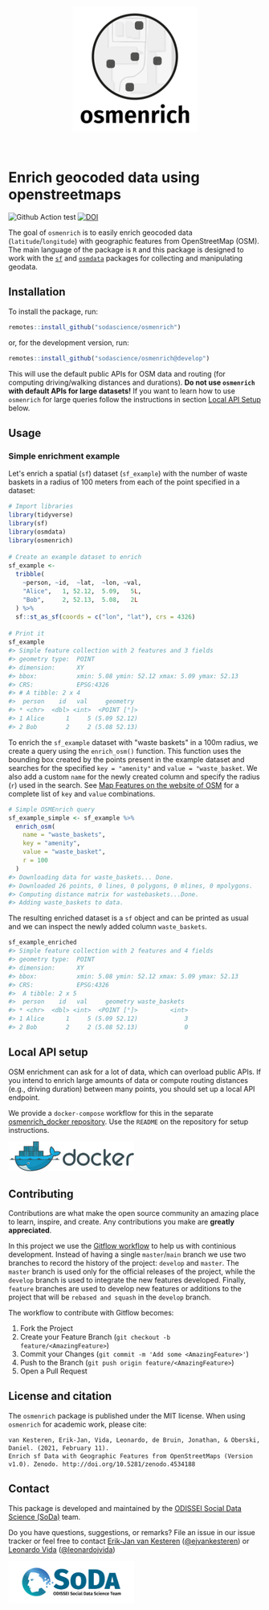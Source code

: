 <p align="center">
  <img src="man/figures/logo.png" width="250px"></img>
  <!-- badges: start
  <br/>
  <span>
    <a href="https://travis-ci.org/vankesteren/tensorsem"><img src="https://travis-ci.org/vankesteren/tensorsem.svg?branch=master"></img></a>
    <a href="https://zenodo.org/badge/latestdoi/168356695"><img src="https://zenodo.org/badge/168356695.svg" alt="DOI"></a>
    [![R build status](https://github.com/sodascience/osmenrich/workflows/R-CMD-check/badge.svg)](https://github.com/sodascience/osmenrich/actions)
    [![Codecov test coverage](https://codecov.io/gh/sodascience/osmenrich/branch/master/graph/badge.svg)](https://codecov.io/gh/sodascience/osmenrich?branch=master)
  </span>
  badges: end -->
</p>
<br/>

# Enrich geocoded data using openstreetmaps

![Github Action test](https://github.com/sodascience/osmenrich/workflows/R-CMD-check/badge.svg) [![DOI](https://zenodo.org/badge/337555188.svg)](https://zenodo.org/badge/latestdoi/337555188)

The goal of `osmenrich` is to easily enrich geocoded data
(`latitude`/`longitude`) with geographic features from OpenStreetMap (OSM).
The main language of the package is `R` and this package is designed to work
with the [`sf`](https://r-spatial.github.io/sf/) and [`osmdata`](
https://cran.r-project.org/web/packages/osmdata/vignettes/osmdata.html)
packages for collecting and manipulating geodata.

## Installation

To install the package, run:

```r
remotes::install_github("sodascience/osmenrich")
```

or, for the development version, run:

```r
remotes::install_github("sodascience/osmenrich@develop")
```

This will use the default public APIs for OSM data and routing (for computing
driving/walking distances and durations). __Do not use `osmenrich` with
default APIs for large datasets!__ If you want to learn how to use `osmenrich`
for large queries follow the instructions in section
[Local API Setup](#local-api-setup) below.

## Usage

### Simple enrichment example

Let's enrich a spatial (`sf`) dataset (`sf_example`) with the number of waste
baskets in a radius of 100 meters from each of the point specified in a
dataset:

```r
# Import libraries
library(tidyverse)
library(sf)
library(osmdata)
library(osmenrich)

# Create an example dataset to enrich
sf_example <-
  tribble(
    ~person, ~id,  ~lat,  ~lon, ~val,
    "Alice",   1, 52.12,  5.09,   5L,
    "Bob",     2, 52.13,  5.08,   2L
  ) %>%
  sf::st_as_sf(coords = c("lon", "lat"), crs = 4326)

# Print it
sf_example
#> Simple feature collection with 2 features and 3 fields
#> geometry type:  POINT
#> dimension:      XY
#> bbox:           xmin: 5.08 ymin: 52.12 xmax: 5.09 ymax: 52.13
#> CRS:            EPSG:4326
#> # A tibble: 2 x 4
#>  person    id   val     geometry
#> * <chr>  <dbl> <int>  <POINT [°]>
#> 1 Alice      1     5 (5.09 52.12)
#> 2 Bob        2     2 (5.08 52.13)
```

To enrich the `sf_example` dataset with "waste baskets" in a 100m radius, we
create a query using the `enrich_osm()` function. This function uses the
bounding box created by the points present in the example dataset and searches
for the specified `key = "amenity"` and `value = "waste_basket`. We also add a
custom `name` for the newly created column and specify the radius (`r`) used
in the search. See
[Map Features on the website of OSM](https://wiki.openstreetmap.org/wiki/Map_features)
for a complete list of `key` and `value` combinations.

```r
# Simple OSMEnrich query
sf_example_simple <- sf_example %>%
  enrich_osm(
    name = "waste_baskets",
    key = "amenity",
    value = "waste_basket",
    r = 100
  )
#> Downloading data for waste_baskets... Done.
#> Downloaded 26 points, 0 lines, 0 polygons, 0 mlines, 0 mpolygons.
#> Computing distance matrix for wastebaskets...Done.
#> Adding waste_baskets to data.

```

The resulting enriched dataset is a `sf` object and can be printed as usual
and we can inspect the newly added column `waste_baskets`.

```r
sf_example_enriched
#> Simple feature collection with 2 features and 4 fields
#> geometry type:  POINT
#> dimension:      XY
#> bbox:           xmin: 5.08 ymin: 52.12 xmax: 5.09 ymax: 52.13
#> CRS:            EPSG:4326
#>  A tibble: 2 x 5
#>  person    id   val     geometry waste_baskets
#> * <chr>  <dbl> <int>  <POINT [°]>         <int>
#> 1 Alice      1     5 (5.09 52.12)             3
#> 2 Bob        2     2 (5.08 52.13)             0
```


## Local API setup

OSM enrichment can ask for a lot of data, which can overload public APIs. If
you intend to enrich large amounts of data or compute routing distances (e.g.,
driving duration) between many points, you should set up a local API endpoint.

We provide a `docker-compose` workflow for this in the separate
[osmenrich_docker
repository](https://github.com/sodascience/osmenrich_docker). Use the `README`
on the repository for setup instructions.


<img src="man/figures/docker.png" width="250px"></img>

<!-- CONTRIBUTING -->
## Contributing

Contributions are what make the open source community an amazing place to
learn, inspire, and create. Any contributions you make are **greatly
appreciated**.

In this project we use the
[Gitflow workflow](https://nvie.com/posts/a-successful-git-branching-model/)
to help us with continious development. Instead of having a single
`master`/`main` branch we use two branches to record the history of the
project: `develop` and `master`. The `master` branch is used only for the
official releases of the project, while the `develop` branch is used to
integrate the new features developed. Finally, `feature` branches are used to
develop new features or additions to the project that will be `rebased and
squash` in the `develop` branch.

The workflow to contribute with Gitflow becomes:

1. Fork the Project
2. Create your Feature Branch (`git checkout -b feature/<AmazingFeature>`)
3. Commit your Changes (`git commit -m 'Add some <AmazingFeature>'`)
4. Push to the Branch (`git push origin feature/<AmazingFeature>`)
5. Open a Pull Request

## License and citation

The `osmenrich` package is published under the MIT license. When using
`osmenrich` for academic work, please cite:

```
van Kesteren, Erik-Jan, Vida, Leonardo, de Bruin, Jonathan, & Oberski, Daniel. (2021, February 11).
Enrich sf Data with Geographic Features from OpenStreetMaps (Version v1.0). Zenodo. http://doi.org/10.5281/zenodo.4534188
```

<!-- CONTACT -->
## Contact

This package is developed and maintained by the [ODISSEI Social Data Science
(SoDa)](https://odissei-data.nl/nl/soda/) team.

Do you have questions, suggestions, or remarks? File an issue in our issue
tracker or feel free to contact [Erik-Jan van
Kesteren](https://github.com/vankesteren)
([@ejvankesteren](https://twitter.com/ejvankesteren)) or [Leonardo
Vida](https://github.com/leonardovida)
([@leonardojvida](https://twitter.com/leonardojvida))

<img src="man/figures/word_colour-l.png" width="250px"></img>
